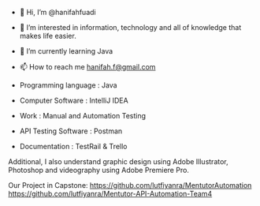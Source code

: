 - 👋 Hi, I’m @hanifahfuadi
- 👀 I’m interested in information, technology and all of knowledge that makes life easier.
- 🌱 I’m currently learning Java
- 📫 How to reach me hanifah.f@gmail.com

- Programming language : Java 

- Computer Software : IntelliJ IDEA 

- Work : Manual and Automation Testing
- API Testing Software : Postman 

- Documentation : TestRail 
& Trello 


Additional, I also understand graphic design using Adobe Illustrator, Photoshop and videography using Adobe Premiere Pro.

Our Project in Capstone: 
https://github.com/lutfiyanra/MentutorAutomation
https://github.com/lutfiyanra/Mentutor-API-Automation-Team4
<!---
hanifahfuadi/hanifahfuadi is a ✨ special ✨ repository because its `README.md` (this file) appears on your GitHub profile.
You can click the Preview link to take a look at your changes.
--->
